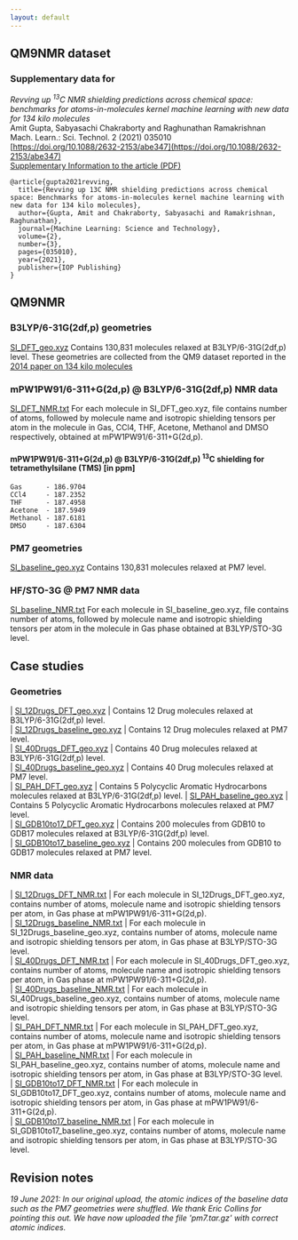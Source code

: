 ```yaml
---
layout: default
---
```


## QM9NMR dataset

 
### Supplementary data for

_Revving up <sup>13</sup>C NMR shielding predictions across chemical space: benchmarks for atoms-in-molecules kernel machine learning with new data for 134 kilo molecules_  
Amit Gupta, Sabyasachi Chakraborty and Raghunathan Ramakrishnan     
Mach. Learn.: Sci. Technol. 2 (2021) 035010     
[https://doi.org/10.1088/2632-2153/abe347](https://doi.org/10.1088/2632-2153/abe347)        
[Supplementary Information to the article (PDF)](data/SI.pdf)

```
@article{gupta2021revving,
  title={Revving up 13C NMR shielding predictions across chemical space: Benchmarks for atoms-in-molecules kernel machine learning with new data for 134 kilo molecules},
  author={Gupta, Amit and Chakraborty, Sabyasachi and Ramakrishnan, Raghunathan},
  journal={Machine Learning: Science and Technology},
  volume={2},
  number={3},
  pages={035010},
  year={2021},
  publisher={IOP Publishing}
}
```

## QM9NMR

### B3LYP/6-31G(2df,p) geometries
[SI_DFT_geo.xyz](https://drive.google.com/file/d/1Kr9ZdYw503QsGT8qO2bid8wWQGQB-401/view?usp=sharing) Contains 130,831 molecules relaxed at B3LYP/6-31G(2df,p) level. These geometries are collected from the QM9 dataset reported in the [2014 paper on 134 kilo molecules](https://www.nature.com/articles/sdata201422)

### mPW1PW91/6-311+G(2d,p) @ B3LYP/6-31G(2df,p) NMR data
[SI_DFT_NMR.txt](https://drive.google.com/file/d/13vqG1zTsemLgfZP635pcAHjARhqDzJ8I/view?usp=sharing) For each molecule in SI_DFT_geo.xyz, file contains number of atoms, followed by molecule name and isotropic shielding tensors per atom in the molecule in Gas, CCl4, THF, Acetone, Methanol and DMSO respectively, obtained at mPW1PW91/6-311+G(2d,p).   

####  mPW1PW91/6-311+G(2d,p) @ B3LYP/6-31G(2df,p) <sup>13</sup>C shielding for tetramethylsilane (TMS) [in ppm] 
```
Gas      - 186.9704
CCl4     - 187.2352
THF      - 187.4958
Acetone  - 187.5949
Methanol - 187.6181
DMSO     - 187.6304
```

### PM7 geometries
[SI_baseline_geo.xyz](https://drive.google.com/file/d/1TgH_cbABKPMq9wG2wnftwDO_wl3XYTk2/view?usp=sharing) Contains 130,831 molecules relaxed at PM7 level.   

### HF/STO-3G @ PM7 NMR data
[SI_baseline_NMR.txt](https://drive.google.com/file/d/16uw_v2VlPYK57NRjDnxVYi_hfspRLQdi/view?usp=sharing) For each molecule in SI_baseline_geo.xyz, file contains number of atoms, followed by molecule name and isotropic shielding tensors per atom in the molecule in Gas phase obtained at B3LYP/STO-3G level.

## Case studies

### Geometries

| [SI_12Drugs_DFT_geo.xyz](data/SI_12Drugs_DFT_geo.xyz)               | Contains 12 Drug molecules relaxed at B3LYP/6-31G(2df,p) level.                            
| [SI_12Drugs_baseline_geo.xyz](data/SI_12Drugs_baseline_geo.xyz)     | Contains 12 Drug molecules relaxed at PM7 level.                                           
| [SI_40Drugs_DFT_geo.xyz](data/SI_40Drugs_DFT_geo.xyz)               | Contains 40 Drug molecules relaxed at B3LYP/6-31G(2df,p) level.                            
| [SI_40Drugs_baseline_geo.xyz](data/SI_40Drugs_baseline_geo.xyz)     | Contains 40 Drug molecules relaxed at PM7 level.                                           
| [SI_PAH_DFT_geo.xyz](data/SI_PAH_DFT_geo.xyz)                       | Contains 5 Polycyclic Aromatic Hydrocarbons molecules relaxed at B3LYP/6-31G(2df,p) level. 
| [SI_PAH_baseline_geo.xyz](data/SI_PAH_baseline_geo.xyz)             | Contains 5 Polycyclic Aromatic Hydrocarbons molecules relaxed at PM7 level.                
| [SI_GDB10to17_DFT_geo.xyz](data/SI_GDB10to17_DFT_geo.xyz)           | Contains 200 molecules from GDB10 to GDB17 molecules relaxed at B3LYP/6-31G(2df,p) level.  
| [SI_GDB10to17_baseline_geo.xyz](data/SI_GDB10to17_baseline_geo.xyz) | Contains 200 molecules from GDB10 to GDB17 molecules relaxed at PM7 level.                

### NMR data  

| [SI_12Drugs_DFT_NMR.txt](data/SI_12Drugs_DFT_NMR.txt) 	| For each molecule in SI_12Drugs_DFT_geo.xyz, contains number of atoms, molecule name and isotropic shielding tensors per atom, in Gas phase at mPW1PW91/6-311+G(2d,p).       
| [SI_12Drugs_baseline_NMR.txt](data/SI_12Drugs_baseline_NMR.txt) 	| For each molecule in SI_12Drugs_baseline_geo.xyz, contains number of atoms, molecule name and isotropic shielding tensors per atom, in Gas phase at B3LYP/STO-3G level.      
| [SI_40Drugs_DFT_NMR.txt](data/SI_40Drugs_DFT_NMR.txt) 	| For each molecule in SI_40Drugs_DFT_geo.xyz, contains number of atoms, molecule name and isotropic shielding tensors per atom, in Gas phase at mPW1PW91/6-311+G(2d,p).         
| [SI_40Drugs_baseline_NMR.txt](data/SI_40Drugs_baseline_NMR.txt) 	| For each molecule in SI_40Drugs_baseline_geo.xyz, contains number of atoms, molecule name and isotropic shielding tensors per atom, in Gas phase at B3LYP/STO-3G level.          
| [SI_PAH_DFT_NMR.txt](data/SI_PAH_DFT_NMR.txt) 	| For each molecule in SI_PAH_DFT_geo.xyz, contains number of atoms, molecule name and isotropic shielding tensors per atom, in Gas phase at mPW1PW91/6-311+G(2d,p).           
| [SI_PAH_baseline_NMR.txt](data/SI_PAH_baseline_NMR.txt) 	| For each molecule in SI_PAH_baseline_geo.xyz, contains number of atoms, molecule name and isotropic shielding tensors per atom, in Gas phase at B3LYP/STO-3G level.          
| [SI_GDB10to17_DFT_NMR.txt](data/SI_GDB10to17_DFT_NMR.txt) 	| For each molecule in SI_GDB10to17_DFT_geo.xyz, contains number of atoms, molecule name and isotropic shielding tensors per atom, in Gas phase at mPW1PW91/6-311+G(2d,p).            
| [SI_GDB10to17_baseline_NMR.txt](data/SI_GDB10to17_baseline_NMR.txt) 	| For each molecule in SI_GDB10to17_baseline_geo.xyz, contains number of atoms, molecule name and isotropic shielding tensors per atom, in Gas phase at B3LYP/STO-3G level. 

## Revision notes

_19 June 2021: In our original upload, the atomic indices of the baseline data such as the PM7 geometries were shuffled. We thank Eric Collins for pointing this out. We have now uploaded the file 'pm7.tar.gz' with correct atomic indices._
